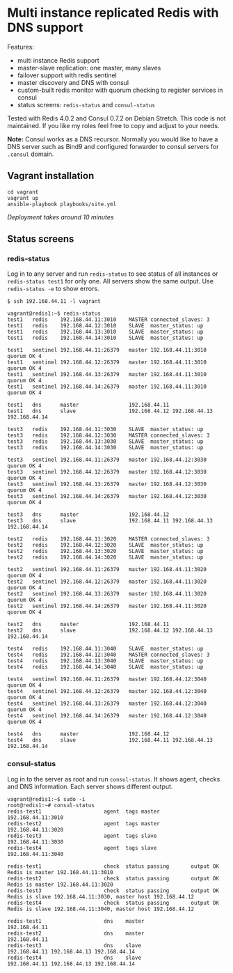 # Multi instance replicated Redis with DNS support

Features:

* multi instance Redis support
* master-slave replication: one master, many slaves
* failover support with redis sentinel
* master discovery and DNS with consul
* custom-built redis monitor with quorum checking to register services in consul
* status screens: `redis-status` and `consul-status`

Tested with Redis 4.0.2 and Consul 0.7.2 on Debian Stretch.
This code is not maintained. If you like my roles feel free to copy and adjust to your needs.

**Note:** Consul works as a DNS recursor. Normally you would like to have a DNS server such as Bind9 and configured forwarder to consul servers for `.consul` domain.

## Vagrant installation

```
cd vagrant
vagrant up
ansible-playbook playbooks/site.yml
```

*Deployment takes around 10 minutes*

## Status screens

### redis-status

Log in to any server and run `redis-status` to see status of all instances or `redis-status test1` for only one. All servers show the same output. Use `redis-status -e` to show errors.

```
$ ssh 192.168.44.11 -l vagrant

vagrant@redis1:~$ redis-status
test1   redis    192.168.44.11:3010    MASTER connected_slaves: 3
test1   redis    192.168.44.12:3010    SLAVE  master_status: up
test1   redis    192.168.44.13:3010    SLAVE  master_status: up
test1   redis    192.168.44.14:3010    SLAVE  master_status: up

test1   sentinel 192.168.44.11:26379   master 192.168.44.11:3010 quorum OK 4
test1   sentinel 192.168.44.12:26379   master 192.168.44.11:3010 quorum OK 4
test1   sentinel 192.168.44.13:26379   master 192.168.44.11:3010 quorum OK 4
test1   sentinel 192.168.44.14:26379   master 192.168.44.11:3010 quorum OK 4

test1   dns      master                192.168.44.11
test1   dns      slave                 192.168.44.12 192.168.44.13 192.168.44.14

test3   redis    192.168.44.11:3030    SLAVE  master_status: up
test3   redis    192.168.44.12:3030    MASTER connected_slaves: 3
test3   redis    192.168.44.13:3030    SLAVE  master_status: up
test3   redis    192.168.44.14:3030    SLAVE  master_status: up

test3   sentinel 192.168.44.11:26379   master 192.168.44.12:3030 quorum OK 4
test3   sentinel 192.168.44.12:26379   master 192.168.44.12:3030 quorum OK 4
test3   sentinel 192.168.44.13:26379   master 192.168.44.12:3030 quorum OK 4
test3   sentinel 192.168.44.14:26379   master 192.168.44.12:3030 quorum OK 4

test3   dns      master                192.168.44.12
test3   dns      slave                 192.168.44.11 192.168.44.13 192.168.44.14

test2   redis    192.168.44.11:3020    MASTER connected_slaves: 3
test2   redis    192.168.44.12:3020    SLAVE  master_status: up
test2   redis    192.168.44.13:3020    SLAVE  master_status: up
test2   redis    192.168.44.14:3020    SLAVE  master_status: up

test2   sentinel 192.168.44.11:26379   master 192.168.44.11:3020 quorum OK 4
test2   sentinel 192.168.44.12:26379   master 192.168.44.11:3020 quorum OK 4
test2   sentinel 192.168.44.13:26379   master 192.168.44.11:3020 quorum OK 4
test2   sentinel 192.168.44.14:26379   master 192.168.44.11:3020 quorum OK 4

test2   dns      master                192.168.44.11
test2   dns      slave                 192.168.44.12 192.168.44.13 192.168.44.14

test4   redis    192.168.44.11:3040    SLAVE  master_status: up
test4   redis    192.168.44.12:3040    MASTER connected_slaves: 3
test4   redis    192.168.44.13:3040    SLAVE  master_status: up
test4   redis    192.168.44.14:3040    SLAVE  master_status: up

test4   sentinel 192.168.44.11:26379   master 192.168.44.12:3040 quorum OK 4
test4   sentinel 192.168.44.12:26379   master 192.168.44.12:3040 quorum OK 4
test4   sentinel 192.168.44.13:26379   master 192.168.44.12:3040 quorum OK 4
test4   sentinel 192.168.44.14:26379   master 192.168.44.12:3040 quorum OK 4

test4   dns      master                192.168.44.12
test4   dns      slave                 192.168.44.11 192.168.44.13 192.168.44.14
```

### consul-status

Log in to the server as root and run `consul-status`. It shows agent, checks and DNS information. Each server shows different output.

```
vagrant@redis1:~$ sudo -i
root@redis1:~# consul-status
redis-test1                    agent  tags master          192.168.44.11:3010
redis-test2                    agent  tags master          192.168.44.11:3020
redis-test3                    agent  tags slave           192.168.44.11:3030
redis-test4                    agent  tags slave           192.168.44.11:3040

redis-test1                    check  status passing       output OK Redis is master 192.168.44.11:3010
redis-test2                    check  status passing       output OK Redis is master 192.168.44.11:3020
redis-test3                    check  status passing       output OK Redis is slave 192.168.44.11:3030, master host 192.168.44.12
redis-test4                    check  status passing       output OK Redis is slave 192.168.44.11:3040, master host 192.168.44.12

redis-test1                    dns    master               192.168.44.11
redis-test2                    dns    master               192.168.44.11
redis-test3                    dns    slave                192.168.44.11 192.168.44.13 192.168.44.14
redis-test4                    dns    slave                192.168.44.11 192.168.44.13 192.168.44.14
```
